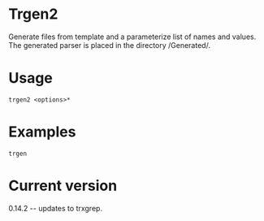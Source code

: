 # Trgen2

Generate files from template and a parameterize list of names and values.
The generated parser is placed in the directory <current-directory>/Generated/.

# Usage

    trgen2 <options>* 

# Examples

    trgen

# Current version

0.14.2 -- updates to trxgrep.

